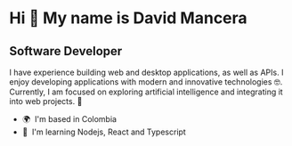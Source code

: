 Hi 👋 My name is David Mancera
==============================

Software Developer
------------------

I have experience building web and desktop applications, as well as APIs. I enjoy developing applications with modern and innovative technologies 🤓. Currently, I am focused on exploring artificial intelligence and integrating it into web projects. 🚀

* 🌍  I'm based in Colombia
* 🧠  I'm learning Nodejs, React and Typescript
